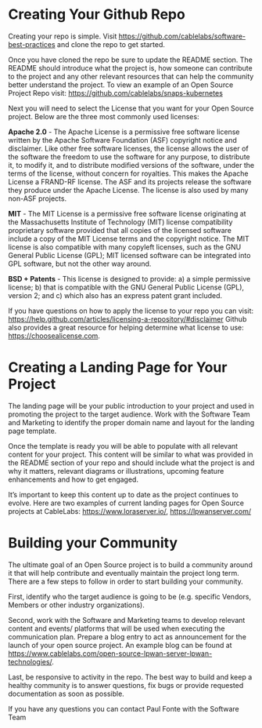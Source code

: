 # Creating Your Github Repo 

Creating your repo is simple. Visit https://github.com/cablelabs/software-best-practices and clone the repo to get started. 

Once you have cloned the repo be sure to update the README section. The README should introduce what the project is, how someone can contribute to the project and any other relevant resources that can help the community better understand the project. To view an example of an Open Source Project Repo visit: https://github.com/cablelabs/snaps-kubernetes  

Next you will need to select the License that you want for your Open Source project. Below are the three most commonly used licenses: 

**Apache 2.0** - The Apache License is a permissive free software license written by the Apache Software Foundation (ASF)  copyright notice and disclaimer. Like other free software licenses, the license allows the user of the software the freedom to use the software for any purpose, to distribute it, to modify it, and to distribute modified versions of the software, under the terms of the license, without concern for royalties. This makes the Apache License a FRAND-RF license. The ASF and its projects release the software they produce under the Apache License. The license is also used by many non-ASF projects. 

**MIT** - The MIT License is a permissive free software license originating at the Massachusetts Institute of Technology (MIT) license compatibility proprietary software provided that all copies of the licensed software include a copy of the MIT License terms and the copyright notice. The MIT license is also compatible with many copyleft licenses, such as the GNU General Public License (GPL); MIT licensed software can be integrated into GPL software, but not the other way around. 

**BSD + Patents** - This license is designed to provide: a) a simple permissive license; b) that is compatible with the GNU General Public License (GPL), version 2; and c) which also has an express patent grant included. 

 
If you have questions on how to apply the license to your repo you can visit: https://help.github.com/articles/licensing-a-repository/#disclaimer  Github also provides a great resource for helping determine what license to use: https://choosealicense.com. 

 

# Creating a Landing Page for Your Project 

The landing page will be your public introduction to your project and used in promoting the project to the target audience.  Work with the Software Team and Marketing to identify the proper domain name and layout for the landing page template.  

Once the template is ready you will be able to populate with all relevant content for your project.  This content will be similar to what was provided in the README section of your repo and should include what the project is and why it matters, relevant diagrams or illustrations, upcoming feature enhancements and how to get engaged.  

It’s important to keep this content up to date as the project continues to evolve. Here are two examples of current landing pages for Open Source projects at CableLabs: https://www.loraserver.io/, https://lpwanserver.com/  

 

# Building your Community 

The ultimate goal of an Open Source project is to build a community around it that will help contribute and eventually maintain the project long term.  There are a few steps to follow in order to start building your community.  

First, identify who the target audience is going to be (e.g. specific Vendors, Members or other industry organizations).  

Second, work with the Software and Marketing teams to develop relevant content and events/ platforms that will be used when executing the communication plan. Prepare a blog entry to act as announcement for the launch of your open source project. An example blog can be found at https://www.cablelabs.com/open-source-lpwan-server-lpwan-technologies/. 

Last, be responsive to activity in the repo. The best way to build and keep a healthy community is to answer questions, fix bugs or provide requested documentation as soon as possible.  

If you have any questions you can contact Paul Fonte with the Software Team
